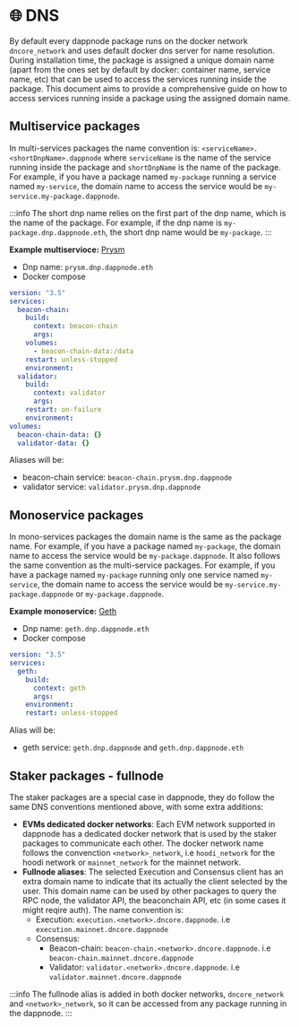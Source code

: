 # 🌐 DNS

By default every dappnode package runs on the docker network `dncore_network` and uses default docker dns server for name resolution. During installation time, the package is assigned a unique domain name (apart from the ones set by default by docker: container name, service name, etc) that can be used to access the services running inside the package. This document aims to provide a comprehensive guide on how to access services running inside a package using the assigned domain name.

## Multiservice packages

In multi-services packages the name convention is: `<serviceName>.<shortDnpName>.dappnode` where `serviceName` is the name of the service running inside the package and `shortDnpName` is the name of the package. For example, if you have a package named `my-package` running a service named `my-service`, the domain name to access the service would be `my-service.my-package.dappnode`.

:::info
The short dnp name relies on the first part of the dnp name, which is the name of the package. For example, if the dnp name is `my-package.dnp.dappnode.eth`, the short dnp name would be `my-package`.
:::

**Example multiservioce:** [Prysm](https://github.com/dappnode/DAppNodePackage-prysm-generic)

- Dnp name: `prysm.dnp.dappnode.eth`
- Docker compose

```yaml
version: "3.5"
services:
  beacon-chain:
    build:
      context: beacon-chain
      args:
    volumes:
      - beacon-chain-data:/data
    restart: unless-stopped
    environment:
  validator:
    build:
      context: validator
      args:
    restart: on-failure
    environment:
volumes:
  beacon-chain-data: {}
  validator-data: {}
```

Aliases will be:

- beacon-chain service: `beacon-chain.prysm.dnp.dappnode`
- validator service: `validator.prysm.dnp.dappnode`

## Monoservice packages

In mono-services packages the domain name is the same as the package name. For example, if you have a package named `my-package`, the domain name to access the service would be `my-package.dappnode`. It also follows the same convention as the multi-service packages. For example, if you have a package named `my-package` running only one service named `my-service`, the domain name to access the service would be `my-service.my-package.dappnode` or `my-package.dappnode`.

**Example monoservice:** [Geth](https://github.com/dappnode/DAppNodePackage-geth-generic)

- Dnp name: `geth.dnp.dappnode.eth`
- Docker compose

```yaml
version: "3.5"
services:
  geth:
    build:
      context: geth
      args:
    environment:
    restart: unless-stopped
```

Alias will be:

- geth service: `geth.dnp.dappnode` and `geth.dnp.dappnode.eth`

## Staker packages - fullnode

The staker packages are a special case in dappnode, they do follow the same DNS conventions mentioned above, with some extra additions:

- **EVMs dedicated docker networks**: Each EVM network supported in dappnode has a dedicated docker network that is used by the staker packages to communicate each other. The docker network name follows the convenction `<network>_network`, i.e `hoodi_network` for the hoodi network or `mainnet_network` for the mainnet network.
- **Fullnode aliases**: The selected Execution and Consensus client has an extra domain name to indicate that its actually the client selected by the user. This domain name can be used by other packages to query the RPC node, the validator API, the beaconchain API, etc (in some cases it might reqire auth). The name convention is:
  - Execution: `execution.<network>.dncore.dappnode`. i.e `execution.mainnet.dncore.dappnode`
  - Consensus:
    - Beacon-chain: `beacon-chain.<network>.dncore.dappnode`. i.e `beacon-chain.mainnet.dncore.dappnode`
    - Validator: `validator.<network>.dncore.dappnode`. i.e `validator.mainnet.dncore.dappnode`

:::info
The fullnode alias is added in both docker networks, `dncore_network` and `<network>_network`, so it can be accessed from any package running in the dappnode.
:::
